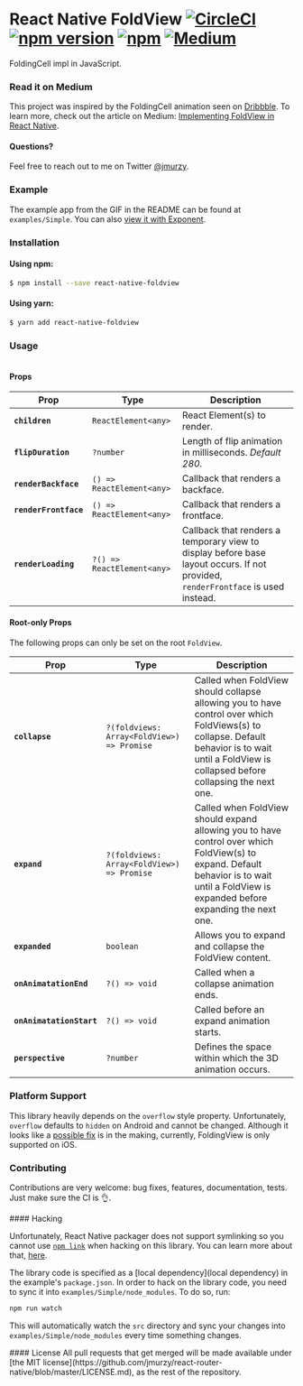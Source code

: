 # React Native FoldView [![CircleCI](https://img.shields.io/circleci/project/jmurzy/react-native-foldview/master.svg?style=flat-square)](https://circleci.com/gh/jmurzy/react-native-foldview) [![npm version](https://img.shields.io/npm/v/react-native-foldview.svg?style=flat-square)](https://www.npmjs.com/package/react-native-foldview) [![npm](https://img.shields.io/npm/l/react-native-foldview.svg?style=flat-square)](https://github.com/jmurzy/react-native-foldview/blob/master/LICENSE.md) [![Medium](https://img.shields.io/badge/blog-medium-brightgreen.svg)](https://commitocracy.com/)

FoldingCell impl in JavaScript.

### Read it on Medium

This project was inspired by the FoldingCell animation seen on [Dribbble](https://dribbble.com/shots/2121350-Delivery-Card).
To learn more, check out the article on Medium: [Implementing FoldView in React Native](https://commitocracy.com/).

#### Questions?
Feel free to reach out to me on Twitter [@jmurzy](https://twitter.com/jmurzy).

### Example
The example app from the GIF in the README can be found at `examples/Simple`. You can also [view it with Exponent](https://exp.host/@jmurzy/react-native-foldview-simple).

### Installation

#### Using npm:

```sh
$ npm install --save react-native-foldview
```

#### Using yarn:

```sh
$ yarn add react-native-foldview
```

### Usage

```javascript
```

#### Props

| Prop | Type | Description |
|---|---|---|
|**`children`**|`ReactElement<any>`|React Element(s) to render.|
|**`flipDuration`**|`?number`|Length of flip animation in milliseconds. _Default 280._|
|**`renderBackface`**|`() => ReactElement<any>`|Callback that renders a backface.|
|**`renderFrontface`**|`() => ReactElement<any>`|Callback that renders a frontface.|
|**`renderLoading`**|`?() => ReactElement<any>`|Callback that renders a temporary view to display before base layout occurs. If not provided, `renderFrontface` is used instead.|

#### Root-only Props

The following props can only be set on the root `FoldView`.

| Prop | Type | Description |
|---|---|---|
|**`collapse`**|`?(foldviews: Array<FoldView>) => Promise`|Called when FoldView should collapse allowing you to have control over which FoldViews(s) to collapse. Default behavior is to wait until a FoldView is collapsed before collapsing the next one.|
|**`expand`**|`?(foldviews: Array<FoldView>) => Promise`|Called when FoldView should expand allowing you to have control over which FoldView(s) to expand. Default behavior is to wait until a FoldView is expanded before expanding the next one.|
|**`expanded`**|`boolean`|Allows you to expand and collapse the FoldView content.|
|**`onAnimatationEnd`**|`?() => void`|Called when a collapse animation ends.|
|**`onAnimatationStart`**|`?() => void`|Called before an expand animation starts.|
|**`perspective`**|`?number`|Defines the space within which the 3D animation occurs.|

### Platform Support
This library heavily depends on the `overflow` style property. Unfortunately, `overflow` defaults to `hidden` on Android and cannot be changed. Although it looks like a [possible fix](https://github.com/facebook/react-native/issues/3198#issuecomment-241867280) is in the making, currently, FoldingView is only supported on iOS.


### Contributing
Contributions are very welcome: bug fixes, features, documentation, tests. Just make sure the CI is 👌.

<a name="hacking"/>
#### Hacking

Unfortunately, React Native packager does not support symlinking so you cannot use [`npm link`](https://docs.npmjs.com/cli/link) when hacking on this library. You can learn more about that, [here](https://productpains.com/post/react-native/symlink-support-for-packager/).

The library code is specified as a [local dependency](local dependency) in the example's `package.json`. In order to hack on the library code, you need to sync it into `examples/Simple/node_modules`. To do so, run:

```js
npm run watch
```

This will automatically watch the `src` directory and sync your changes into `examples/Simple/node_modules` every time something changes.

<a name="license"/>
#### License
All pull requests that get merged will be made available under [the MIT license](https://github.com/jmurzy/react-router-native/blob/master/LICENSE.md), as the rest of the repository.
